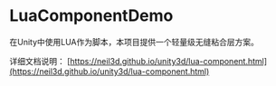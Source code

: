 # LuaComponentDemo

在Unity中使用LUA作为脚本，本项目提供一个轻量级无缝粘合层方案。  
  
详细文档说明： [https://neil3d.github.io/unity3d/lua-component.html](https://neil3d.github.io/unity3d/lua-component.html)
